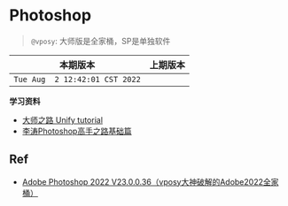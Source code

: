 # Photoshop

> `@vposy`: 大师版是全家桶，SP是单独软件

|本期版本|上期版本
|:---:|:---:
`Tue Aug  2 12:42:01 CST 2022` |

**学习资料**

* [大师之路 Unify tutorial](http://www.99ut.com/)
* [李涛Photoshop高手之路基础篇](https://study.163.com/course/introduction.htm?courseId=203001)


## Ref

* [Adobe Photoshop 2022 V23.0.0.36（vposy大神破解的Adobe2022全家桶）](https://www.laoliang.net/soft/6369.html)